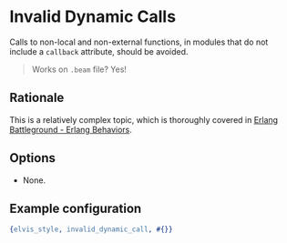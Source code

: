 # Invalid Dynamic Calls

Calls to non-local and non-external functions, in modules that do not include a `callback`
attribute, should be avoided.

> Works on `.beam` file? Yes!

## Rationale

This is a relatively complex topic, which is thoroughly covered in
[Erlang Battleground - Erlang Behaviors](https://medium.com/erlang-battleground/erlang-behaviors-4348e89351ff).

## Options

- None.

## Example configuration

```erlang
{elvis_style, invalid_dynamic_call, #{}}
```
